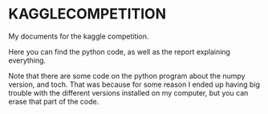 # KAGGLECOMPETITION
My documents for the kaggle competition.

Here you can find the python code, as well as the report explaining everything.

Note that there are some code on the python program about the numpy version, and toch. That was because for some reason I ended up having big trouble with the different versions installed on my computer, but you can erase that part of the code.
